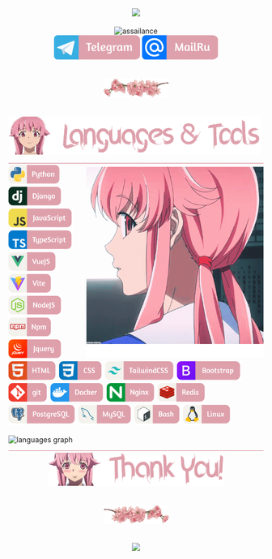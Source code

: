 <div align="center"><img src="https://media1.tenor.com/m/h7ewYc7_Yp8AAAAC/future-diary-mirai-nikki.gif" width="800"/></div>

</br>

<div align="center">
  <img src="https://readme-typing-svg.demolab.com?font=Fira+Code&size=55&pause=200&color=dea1ac&center=true&random=false&height=100&lines=assailance" alt="assailance" />
  </br>
  <a href="https://t.me/jdidjskjss"><img src="images/telegram.png" width="170" alt="telegram"/></a>
  <a href="mailto:intellligency@mail.ru"><img src="images/mailru.png" width="150" alt="mailru"/></a>
</div>

</br>
</br>

<div align="center">
  <img src="images/flower.png" width="130" alt="flower"/>
</div>

</br>
</br>

<img src="images/languages_title.png" width="500" alt="languages-title"/>
<img src="images/border.png" width="100%" height="0.5" alt="border"/>
</br>

<img align="right" src="images/yuno.png" width="350"/>
<div align="left">
  <img src="images/python.png" height="40" alt="python" title="Python"/>
  <img src="images/django.png" height="40" alt="django" title="Django"/>
  <img src="images/javascript.png" height="40" alt="javascript" title="Javascript"/>
  <img src="images/typescript.png" height="40" alt="typescript" title="Typescript"/>
  <img src="images/vue.png" height="40" alt="vue" title="Vue"/>
  <img src="images/vite.png" height="40" alt="vite" title="Vite"/>
  <img src="images/nodejs.png" height="40" alt="nodejs" title="NodeJS"/>
  <img src="images/npm.png" height="40" alt="npm" title="Npm"/>
  <img src="images/jquery.png" height="40" alt="jquery" title="Jquery"/>
  <img src="images/html.png" height="40" alt="html" title="HTML"/>
  <img src="images/css.png" height="40" alt="css" title="CSS"/>
  <img src="images/tailwind.png" height="40" alt="tailwind" title="TailwindCSS"/>
  <img src="images/bootstrap.png" height="40" alt="bootstrap" title="Bootstrap"/>
  <img src="images/git.png" height="40" alt="git" title="Git"/>
  <img src="images/docker.png" height="40" alt="docker" title="Docker"/>
  <img src="images/nginx.png" height="40" alt="nginx" title="Nginx"/>
  <img src="images/redis.png" height="40" alt="redis" title="Redis"/>
  <img src="images/postgresql.png" height="40" alt="postgresql" title="PostgreSQL"/>
  <img src="images/mysql.png" height="40" alt="mysql" title="MySQL"/>
  <img src="images/bash.png" height="40" alt="bash" title="Bash"/>
  <img src="images/linux.png" height="40" alt="linux" title="Linux"/>
</div>

</br>

<img src="https://github-readme-stats.vercel.app/api/top-langs?username=assailance&locale=en&hide_title=false&layout=compact&card_width=320&langs_count=5&theme=dracula&hide_border=true&order=2" height="200" alt="languages graph"  />

<img src="images/border.png" width="100%" height="0.5" alt="border"/>

</br>

<div align="center">
  <img src="images/thank-you.png" width="350" alt="thank-you"/>
  </br>
  </br>
  </br>
  <img src="images/flower-2.png" width="130" alt="flower"/>
  </br>
  </br>
  </br>
  <img src="https://media1.tenor.com/m/6MTp0ZYDLMUAAAAC/mirai-nikki-toy.gif" width="670"telegram/>
</div>
